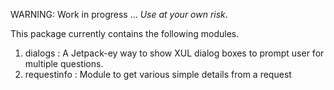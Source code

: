 WARNING: Work in progress ... *Use at your own risk*.

This package currently contains the following modules.

1) dialogs : A Jetpack-ey way to show XUL dialog boxes to prompt user for multiple questions.
2) requestinfo : Module to get various simple details from a request